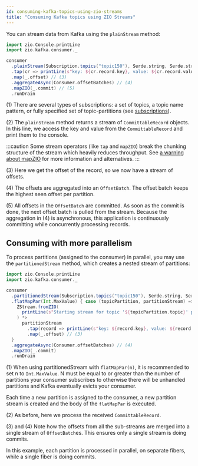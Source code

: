 ```yaml
---
id: consuming-kafka-topics-using-zio-streams
title: "Consuming Kafka topics using ZIO Streams"
---
```


You can stream data from Kafka using the `plainStream` method:

```scala
import zio.Console.printLine
import zio.kafka.consumer._

consumer
  .plainStream(Subscription.topics("topic150"), Serde.string, Serde.string) // (1)
  .tap(cr => printLine(s"key: ${cr.record.key}, value: ${cr.record.value}")) // (2)
  .map(_.offset) // (3)
  .aggregateAsync(Consumer.offsetBatches) // (4)
  .mapZIO(_.commit) // (5)
  .runDrain
```

(1) There are several types of subscriptions: a set of topics, a topic name pattern, or fully specified set of
topic-partitions (see [subscriptions](partition-assignment-and-offset-retrieval.md)).

(2) The `plainStream` method returns a stream of `CommittableRecord` objects. In this line, we access the key
and value from the `CommittableRecord` and print them to the console.

:::caution
Some stream operators (like `tap` and `mapZIO`) break the chunking structure of the stream which heavily reduces
throughput. See [a warning about mapZIO](serialization-and-deserialization.md#a-warning-about-mapzio) for more
information and alternatives.
:::

(3) Here we get the offset of the record, so we now have a stream of offsets.

(4) The offsets are aggregated into an `OffsetBatch`. The offset batch keeps the highest seen offset per partition.

(5) All offsets in the `OffsetBatch` are committed. As soon as the commit is done, the next offset batch is pulled
from the stream. Because the aggregation in (4) is asynchronous, this application is continuously committing while
concurrently processing records.

## Consuming with more parallelism

To process partitions (assigned to the consumer) in parallel, you may use the `partitionedStream` method, which creates
a nested stream of partitions:

```scala
import zio.Console.printLine
import zio.kafka.consumer._

consumer
  .partitionedStream(Subscription.topics("topic150"), Serde.string, Serde.string)
  .flatMapPar(Int.MaxValue) { case (topicPartition, partitionStream) => // (1)
    ZStream.fromZIO(
      printLine(s"Starting stream for topic '${topicPartition.topic}' partition ${topicPartition.partition}")
    ) *>
      partitionStream
        .tap(record => printLine(s"key: ${record.key}, value: ${record.value}")) // (2)
        .map(_.offset) // (3)
  }
  .aggregateAsync(Consumer.offsetBatches) // (4)
  .mapZIO(_.commit)
  .runDrain
```

(1) When using partitionedStream with `flatMapPar(n)`, it is recommended to set n to `Int.MaxValue`. N must be equal to
or greater than the number of partitions your consumer subscribes to otherwise there will be unhandled partitions and
Kafka eventually evicts your consumer.

Each time a new partition is assigned to the consumer, a new partition stream is created and the body of the
`flatMapPar` is executed.

(2) As before, here we process the received `CommittableRecord`.

(3) and (4) Note how the offsets from all the sub-streams are merged into a single stream of `OffsetBatch`es. This
ensures only a single stream is doing commits.

In this example, each partition is processed in parallel, on separate fibers, while a single fiber is doing commits.
